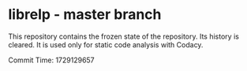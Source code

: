 # librelp - master branch

This repository contains the frozen state of the repository.
Its history is cleared. It is used only for static code
analysis with Codacy.

Commit Time: 1729129657